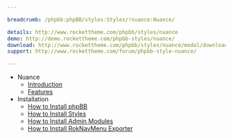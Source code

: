 ```yaml
---

breadcrumb: /phpbb:phpBB/styles:Styles/!nuance:Nuance/

details: http://www.rockettheme.com/phpbb/styles/nuance
demo: http://demo.rockettheme.com/phpbb-styles/nuance/
download: http://www.rockettheme.com/phpbb/styles/nuance/modal/downloads
support: http://www.rockettheme.com/forum/phpbb-style-nuance/

---
```


* Nuance
	* [Introduction](INDEX.md#introduction)
	* [Features](INDEX.md#features)
* Installation
	* [How to Install phpBB](../../start/install.md)
	* [How to Install Styles](../../start/styles.md)
	* [How to Install Admin Modules](../../start/styles.md#installing-administrative-modules)
	* [How to Install RokNavMenu Exporter](../../modules/roknavmenu.md)
